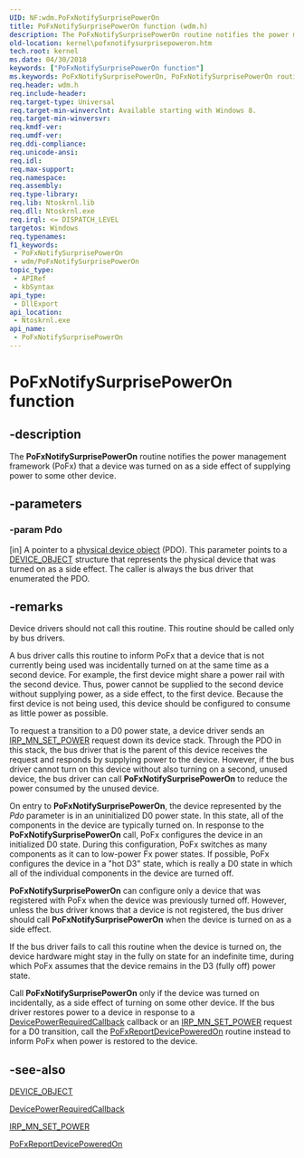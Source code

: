 ```yaml
---
UID: NF:wdm.PoFxNotifySurprisePowerOn
title: PoFxNotifySurprisePowerOn function (wdm.h)
description: The PoFxNotifySurprisePowerOn routine notifies the power management framework (PoFx) that a device was turned on as a side effect of supplying power to some other device.
old-location: kernel\pofxnotifysurprisepoweron.htm
tech.root: kernel
ms.date: 04/30/2018
keywords: ["PoFxNotifySurprisePowerOn function"]
ms.keywords: PoFxNotifySurprisePowerOn, PoFxNotifySurprisePowerOn routine [Kernel-Mode Driver Architecture], kernel.pofxnotifysurprisepoweron, wdm/PoFxNotifySurprisePowerOn
req.header: wdm.h
req.include-header: 
req.target-type: Universal
req.target-min-winverclnt: Available starting with Windows 8.
req.target-min-winversvr: 
req.kmdf-ver: 
req.umdf-ver: 
req.ddi-compliance: 
req.unicode-ansi: 
req.idl: 
req.max-support: 
req.namespace: 
req.assembly: 
req.type-library: 
req.lib: Ntoskrnl.lib
req.dll: Ntoskrnl.exe
req.irql: <= DISPATCH_LEVEL
targetos: Windows
req.typenames: 
f1_keywords:
 - PoFxNotifySurprisePowerOn
 - wdm/PoFxNotifySurprisePowerOn
topic_type:
 - APIRef
 - kbSyntax
api_type:
 - DllExport
api_location:
 - Ntoskrnl.exe
api_name:
 - PoFxNotifySurprisePowerOn
---
```


# PoFxNotifySurprisePowerOn function


## -description

The <b>PoFxNotifySurprisePowerOn</b> routine notifies the power management framework (PoFx) that a device was turned on as a side effect of supplying power to some other device.

## -parameters

### -param Pdo 

[in]
A pointer to a <a href="/windows-hardware/drivers/">physical device object</a> (PDO). This parameter points to a <a href="/windows-hardware/drivers/ddi/wdm/ns-wdm-_device_object">DEVICE_OBJECT</a> structure that represents the physical device that was turned on as a side effect. The caller is always the bus driver that enumerated the PDO.

## -remarks

Device drivers should not call this routine. This routine should be called only by bus drivers.

A bus driver calls this routine to inform PoFx that a device that is not currently being used was incidentally turned on at the same time as a second device. For example, the first device might share a power rail with the second device. Thus, power cannot be supplied to the second device without supplying power, as a side effect, to the first device. Because the first device is not being used, this device should be configured to consume as little power as possible.

To request a transition to a D0 power state, a device driver sends an <a href="/windows-hardware/drivers/kernel/irp-mn-set-power">IRP_MN_SET_POWER</a> request down its device stack. Through the PDO in this stack, the bus driver that is the parent of this device receives the request and responds by supplying power to the device. However, if the bus driver cannot turn on this device without also turning on a second, unused device, the bus driver can call <b>PoFxNotifySurprisePowerOn</b> to reduce the power consumed by the unused device.

On entry to <b>PoFxNotifySurprisePowerOn</b>, the device represented by the <i>Pdo</i> parameter is in an uninitialized D0 power state. In this state, all of the components in the device are typically turned on. In response to the <b>PoFxNotifySurprisePowerOn</b> call, PoFx configures the device in an initialized D0 state. During this configuration, PoFx switches as many components as it can to low-power Fx power states. If possible, PoFx configures the device in a "hot D3" state, which is really a D0 state in which all of the individual components in the device are turned off.

<b>PoFxNotifySurprisePowerOn</b> can configure only a device that was registered with PoFx when the device was previously turned off. However, unless the bus driver knows that a device is not registered, the bus driver should call <b>PoFxNotifySurprisePowerOn</b> when the device is turned on as a side effect.

If the bus driver fails to call this routine when the device is turned on, the device hardware might stay in the fully on state for an indefinite time, during which PoFx assumes that the device remains in the D3 (fully off) power state.

Call <b>PoFxNotifySurprisePowerOn</b> only if the device was turned on incidentally, as a side effect of turning on some other device. If the bus driver restores power to a device in response to a <a href="/windows-hardware/drivers/ddi/wdm/nc-wdm-po_fx_device_power_required_callback">DevicePowerRequiredCallback</a> callback or an <a href="/windows-hardware/drivers/kernel/irp-mn-set-power">IRP_MN_SET_POWER</a> request for a D0 transition, call the <a href="/windows-hardware/drivers/ddi/wdm/nf-wdm-pofxreportdevicepoweredon">PoFxReportDevicePoweredOn</a> routine instead to inform PoFx when power is restored to the device.

## -see-also

<a href="/windows-hardware/drivers/ddi/wdm/ns-wdm-_device_object">DEVICE_OBJECT</a>



<a href="/windows-hardware/drivers/ddi/wdm/nc-wdm-po_fx_device_power_required_callback">DevicePowerRequiredCallback</a>



<a href="/windows-hardware/drivers/kernel/irp-mn-set-power">IRP_MN_SET_POWER</a>



<a href="/windows-hardware/drivers/ddi/wdm/nf-wdm-pofxreportdevicepoweredon">PoFxReportDevicePoweredOn</a>
